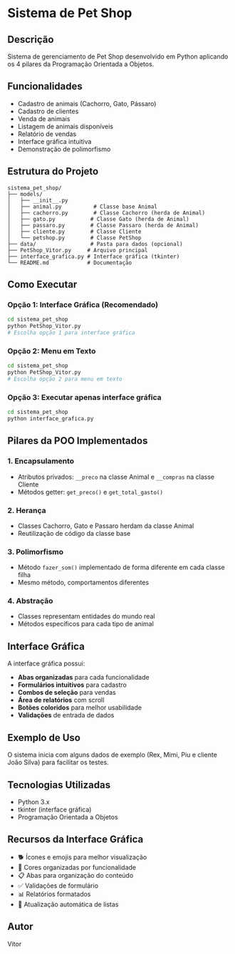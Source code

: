# Sistema de Pet Shop

## Descrição
Sistema de gerenciamento de Pet Shop desenvolvido em Python aplicando os 4 pilares da Programação Orientada a Objetos.

## Funcionalidades
- Cadastro de animais (Cachorro, Gato, Pássaro)
- Cadastro de clientes
- Venda de animais
- Listagem de animais disponíveis
- Relatório de vendas
- Interface gráfica intuitiva
- Demonstração de polimorfismo

## Estrutura do Projeto
```
sistema_pet_shop/
├── models/
│   ├── __init__.py
│   ├── animal.py          # Classe base Animal
│   ├── cachorro.py        # Classe Cachorro (herda de Animal)
│   ├── gato.py           # Classe Gato (herda de Animal)
│   ├── passaro.py        # Classe Passaro (herda de Animal)
│   ├── cliente.py        # Classe Cliente
│   └── petshop.py        # Classe PetShop
├── data/                 # Pasta para dados (opcional)
├── PetShop_Vitor.py     # Arquivo principal
├── interface_grafica.py # Interface gráfica (tkinter)
└── README.md            # Documentação
```

## Como Executar

### Opção 1: Interface Gráfica (Recomendado)
```bash
cd sistema_pet_shop
python PetShop_Vitor.py
# Escolha opção 1 para interface gráfica
```

### Opção 2: Menu em Texto
```bash
cd sistema_pet_shop
python PetShop_Vitor.py
# Escolha opção 2 para menu em texto
```

### Opção 3: Executar apenas interface gráfica
```bash
cd sistema_pet_shop
python interface_grafica.py
```

## Pilares da POO Implementados

### 1. Encapsulamento
- Atributos privados: `__preco` na classe Animal e `__compras` na classe Cliente
- Métodos getter: `get_preco()` e `get_total_gasto()`

### 2. Herança
- Classes Cachorro, Gato e Passaro herdam da classe Animal
- Reutilização de código da classe base

### 3. Polimorfismo
- Método `fazer_som()` implementado de forma diferente em cada classe filha
- Mesmo método, comportamentos diferentes

### 4. Abstração
- Classes representam entidades do mundo real
- Métodos específicos para cada tipo de animal

## Interface Gráfica
A interface gráfica possui:
- **Abas organizadas** para cada funcionalidade
- **Formulários intuitivos** para cadastro
- **Combos de seleção** para vendas
- **Área de relatórios** com scroll
- **Botões coloridos** para melhor usabilidade
- **Validações** de entrada de dados

## Exemplo de Uso
O sistema inicia com alguns dados de exemplo (Rex, Mimi, Piu e cliente João Silva) para facilitar os testes.

## Tecnologias Utilizadas
- Python 3.x
- tkinter (interface gráfica)
- Programação Orientada a Objetos

## Recursos da Interface Gráfica
- 🐕 Ícones e emojis para melhor visualização
- 🎨 Cores organizadas por funcionalidade
- 📋 Abas para organização do conteúdo
- ✅ Validações de formulário
- 📊 Relatórios formatados
- 🔄 Atualização automática de listas

## Autor
Vitor